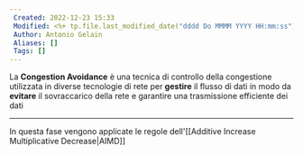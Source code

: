 ```yaml
---
 Created: 2022-12-23 15:33
 Modified: <%+ tp.file.last_modified_date("dddd Do MMMM YYYY HH:mm:ss") %>
 Author: Antonio Gelain
 Aliases: []
 Tags: []
---
```


La **Congestion Avoidance** è una tecnica di controllo della congestione utilizzata in diverse tecnologie di rete per **gestire** il flusso di dati in modo da **evitare** il sovraccarico della rete e garantire una trasmissione efficiente dei dati

---

In questa fase vengono applicate le regole dell'[[Additive Increase Multiplicative Decrease|AIMD]]